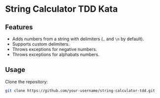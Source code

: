 # String Calculator TDD Kata

## Features
- Adds numbers from a string with delimiters (`,` and `\n` by default).
- Supports custom delimiters.
- Throws exceptions for negative numbers.
- Throws exceptions for alphabats numbers.
## Usage
Clone the repository:
```bash
git clone https://github.com/your-username/string-calculator-tdd.git
